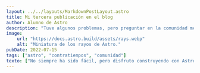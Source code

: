 ```yaml
---
layout: ../../layouts/MarkdownPostLayout.astro
title: Mi tercera publicación en el blog
author: Alumno de Astro
description: "Tuve algunos problemas, pero preguntar en la comunidad me ayudó mucho."
image:
    url: "https://docs.astro.build/assets/rays.webp"
    alt: "Miniatura de los rayos de Astro."
pubDate: 2022-07-15
tags: ["astro", "contratiempos", "comunidad"]
texto: ["No siempre ha sido fácil, pero disfruto construyendo con Astro. Además, la [comunidad de Discord](https://astro.build/chat) es muy amable y servicial."]
---
```

